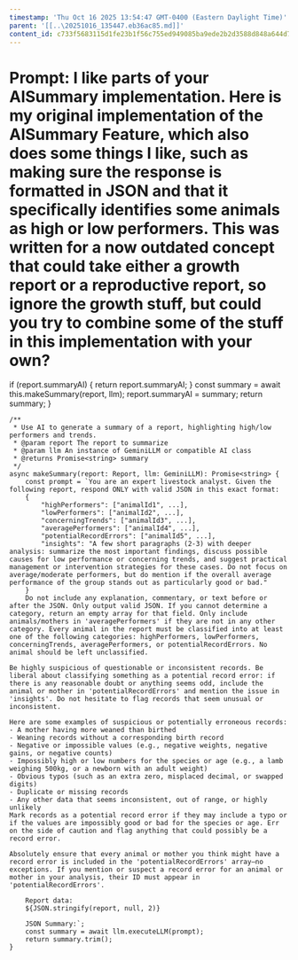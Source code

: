 ```yaml
---
timestamp: 'Thu Oct 16 2025 13:54:47 GMT-0400 (Eastern Daylight Time)'
parent: '[[..\20251016_135447.eb36ac85.md]]'
content_id: c733f5683115d1fe23b1f56c755ed949085ba9ede2b2d3588d848a644d78fe64
---
```


# Prompt: I like parts of your AISummary implementation. Here is my original implementation of the AISummary Feature, which also does some things I like, such as making sure the response is formatted in JSON and that it specifically identifies some animals as high or low performers. This was written for a now outdated concept that could take either a growth report or a reproductive report, so ignore the growth stuff, but could you try to combine some of the stuff in this implementation with your own?

if (report.summaryAI) {
return report.summaryAI;
}
const summary = await this.makeSummary(report, llm);
report.summaryAI = summary;
return summary;
}

```
/**
 * Use AI to generate a summary of a report, highlighting high/low performers and trends.
 * @param report The report to summarize
 * @param llm An instance of GeminiLLM or compatible AI class
 * @returns Promise<string> summary
 */
async makeSummary(report: Report, llm: GeminiLLM): Promise<string> {
    const prompt = `You are an expert livestock analyst. Given the following report, respond ONLY with valid JSON in this exact format:
    {
        "highPerformers": ["animalId1", ...],
        "lowPerformers": ["animalId2", ...],
        "concerningTrends": ["animalId3", ...],
        "averagePerformers": ["animalId4", ...],
        "potentialRecordErrors": ["animalId5", ...],
        "insights": "A few short paragraphs (2-3) with deeper analysis: summarize the most important findings, discuss possible causes for low performance or concerning trends, and suggest practical management or intervention strategies for these cases. Do not focus on average/moderate performers, but do mention if the overall average performance of the group stands out as particularly good or bad."
    }
    Do not include any explanation, commentary, or text before or after the JSON. Only output valid JSON. If you cannot determine a category, return an empty array for that field. Only include animals/mothers in 'averagePerformers' if they are not in any other category. Every animal in the report must be classified into at least one of the following categories: highPerformers, lowPerformers, concerningTrends, averagePerformers, or potentialRecordErrors. No animal should be left unclassified.

Be highly suspicious of questionable or inconsistent records. Be liberal about classifying something as a potential record error: if there is any reasonable doubt or anything seems odd, include the animal or mother in 'potentialRecordErrors' and mention the issue in 'insights'. Do not hesitate to flag records that seem unusual or inconsistent.

Here are some examples of suspicious or potentially erroneous records:
- A mother having more weaned than birthed
- Weaning records without a corresponding birth record
- Negative or impossible values (e.g., negative weights, negative gains, or negative counts)
- Impossibly high or low numbers for the species or age (e.g., a lamb weighing 500kg, or a newborn with an adult weight)
- Obvious typos (such as an extra zero, misplaced decimal, or swapped digits)
- Duplicate or missing records
- Any other data that seems inconsistent, out of range, or highly unlikely
Mark records as a potential record error if they may include a typo or if the values are impossibly good or bad for the species or age. Err on the side of caution and flag anything that could possibly be a record error.

Absolutely ensure that every animal or mother you think might have a record error is included in the 'potentialRecordErrors' array—no exceptions. If you mention or suspect a record error for an animal or mother in your analysis, their ID must appear in 'potentialRecordErrors'.

    Report data:
    ${JSON.stringify(report, null, 2)}

    JSON Summary:`;
    const summary = await llm.executeLLM(prompt);
    return summary.trim();
}
```
